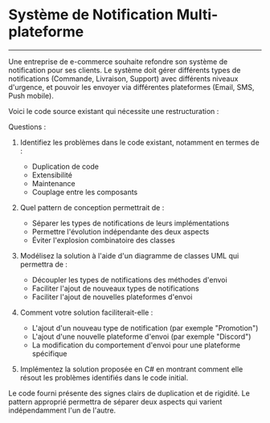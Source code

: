 # Système de Notification Multi-plateforme

---

Une entreprise de e-commerce souhaite refondre son système de notification pour ses clients. Le système doit gérer différents types de notifications (Commande, Livraison, Support) avec différents niveaux d'urgence, et pouvoir les envoyer via différentes plateformes (Email, SMS, Push mobile).

Voici le code source existant qui nécessite une restructuration :

Questions :

1. Identifiez les problèmes dans le code existant, notamment en termes de :

   - Duplication de code
   - Extensibilité
   - Maintenance
   - Couplage entre les composants

2. Quel pattern de conception permettrait de :
   - Séparer les types de notifications de leurs implémentations
   - Permettre l'évolution indépendante des deux aspects
   - Éviter l'explosion combinatoire des classes
3. Modélisez la solution à l'aide d'un diagramme de classes UML qui permettra de :

   - Découpler les types de notifications des méthodes d'envoi
   - Faciliter l'ajout de nouveaux types de notifications
   - Faciliter l'ajout de nouvelles plateformes d'envoi

4. Comment votre solution faciliterait-elle :

   - L'ajout d'un nouveau type de notification (par exemple "Promotion")
   - L'ajout d'une nouvelle plateforme d'envoi (par exemple "Discord")
   - La modification du comportement d'envoi pour une plateforme spécifique

5. Implémentez la solution proposée en C# en montrant comment elle résout les problèmes identifiés dans le code initial.

Le code fourni présente des signes clairs de duplication et de rigidité. Le pattern approprié permettra de séparer deux aspects qui varient indépendamment l'un de l'autre.
